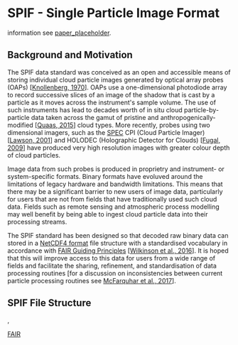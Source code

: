 
# SPIF - Single Particle Image Format

information see [paper_placeholder](https://github.com/graemenott/spif-paper).

## Background and Motivation

The SPIF data standard was conceived as an open and accessible means of storing individual cloud particle images generated by optical array probes (OAPs) \[[Knollenberg, 1970](https://doi.org/10.1175/1520-0450(1970)009<0086:TOAAAT>2.0.CO;2)\]. OAPs use a one-dimensional photodiode array to record successive slices of an image of the shadow that is cast by a particle as it moves across the instrument's sample volume. The use of such instruments has lead to decades worth of in situ cloud particle-by-particle data taken across the gamut of pristine and anthropogenically-modified \[[Quaas, 2015](https://doi.org/10.1007/s40641-015-0028-0)\] cloud types. More recently, probes using two dimensional imagers, such as the [SPEC](http://www.specinc.com) CPI (Cloud Particle Imager) \[[Lawson, 2001](https://agupubs.onlinelibrary.wiley.com/doi/10.1029/2000JD900789)\] and HOLODEC (Holographic Detector for Clouds) \[[Fugal, 2009](https://amt.copernicus.org/articles/2/259/2009/)\] have produced very high resolution images with greater colour depth of cloud particles.

Image data from such probes is produced in proprietry and instrument- or system-specific formats. Binary formats have evoluved around the limitations of legacy hardware and bandwidth limitations. This means that there may be a significant barrier to new users of image data, particularly for users that are not from fields that have traditionally used such cloud data. Fields such as remote sensing and atmospheric process modelling may well benefit by being able to ingest cloud particle data into their processing streams.

The SPIF standard has been designed so that decoded raw binary data can stored in a [NetCDF4 format](https://www.unidata.ucar.edu/software/netcdf/) file structure with a standardised vocabulary in accordance with [FAIR Guiding Principles](https://www.go-fair.org/fair-principles/) \[[Wilkinson et al., 2016](https://www.nature.com/articles/sdata201618)\]. It is hoped that this will improve access to this data for users from a wide range of fields and facilitate the sharing, refinement, and standardisation of data processing routines \[for a discussion on inconsistencies between current particle processing routines see [McFarquhar et al., 2017](https://doi.org/10.1175/AMSMONOGRAPHS-D-16-0007.1)\].


## SPIF File Structure








,

[FAIR](https://doi.org/10.1038/sdata.2016.18)